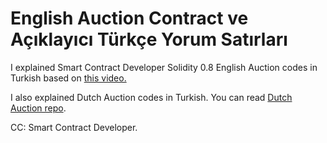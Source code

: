 # English Auction Contract ve Açıklayıcı Türkçe Yorum Satırları

I explained Smart Contract Developer Solidity 0.8 English Auction codes in Turkish based on [this video.](https://www.youtube.com/watch?v=ZeFjGJpzI7E&list=PLO5VPQH6OWdVQwpQfw9rZ67O6Pjfo6q-p&index=56)

I also explained Dutch Auction codes in Turkish. You can read [Dutch Auction repo](https://github.com/ahmetburakdinc/Dutch-Auction).

CC: Smart Contract Developer.
